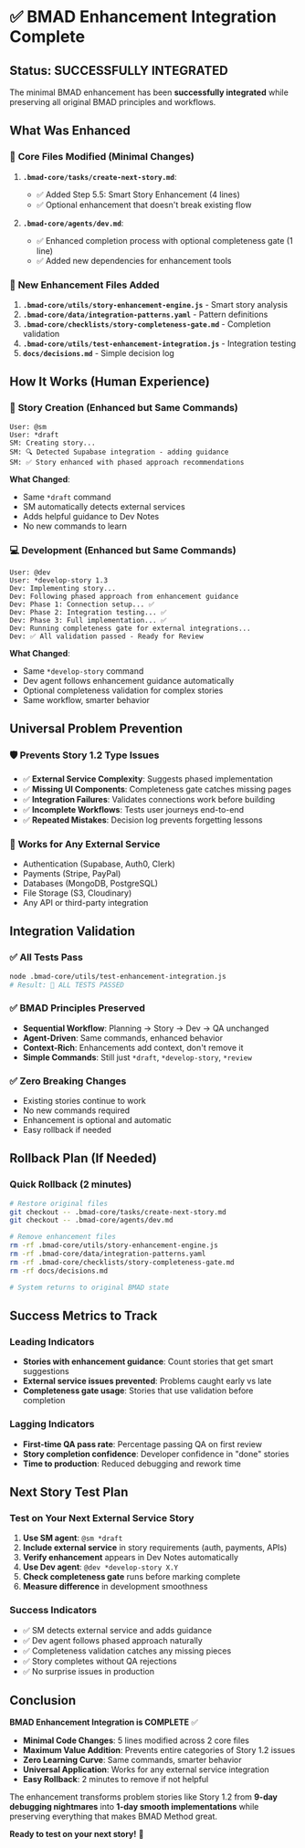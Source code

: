 # ✅ BMAD Enhancement Integration Complete

## Status: SUCCESSFULLY INTEGRATED

The minimal BMAD enhancement has been **successfully integrated** while preserving all original BMAD principles and workflows.

## What Was Enhanced

### 🔧 **Core Files Modified** (Minimal Changes)
1. **`.bmad-core/tasks/create-next-story.md`**:
   - ✅ Added Step 5.5: Smart Story Enhancement (4 lines)
   - ✅ Optional enhancement that doesn't break existing flow

2. **`.bmad-core/agents/dev.md`**:
   - ✅ Enhanced completion process with optional completeness gate (1 line)
   - ✅ Added new dependencies for enhancement tools

### 📁 **New Enhancement Files Added**
1. **`.bmad-core/utils/story-enhancement-engine.js`** - Smart story analysis
2. **`.bmad-core/data/integration-patterns.yaml`** - Pattern definitions
3. **`.bmad-core/checklists/story-completeness-gate.md`** - Completion validation
4. **`.bmad-core/utils/test-enhancement-integration.js`** - Integration testing
5. **`docs/decisions.md`** - Simple decision log

## How It Works (Human Experience)

### 📝 **Story Creation** (Enhanced but Same Commands)
```
User: @sm
User: *draft
SM: Creating story...
SM: 🔍 Detected Supabase integration - adding guidance
SM: ✅ Story enhanced with phased approach recommendations
```

**What Changed**:
- Same `*draft` command
- SM automatically detects external services
- Adds helpful guidance to Dev Notes
- No new commands to learn

### 💻 **Development** (Enhanced but Same Commands)
```
User: @dev  
User: *develop-story 1.3
Dev: Implementing story...
Dev: Following phased approach from enhancement guidance
Dev: Phase 1: Connection setup... ✅
Dev: Phase 2: Integration testing... ✅  
Dev: Phase 3: Full implementation... ✅
Dev: Running completeness gate for external integrations...
Dev: ✅ All validation passed - Ready for Review
```

**What Changed**:
- Same `*develop-story` command
- Dev agent follows enhancement guidance automatically
- Optional completeness validation for complex stories
- Same workflow, smarter behavior

## Universal Problem Prevention

### 🛡️ **Prevents Story 1.2 Type Issues**
- ✅ **External Service Complexity**: Suggests phased implementation
- ✅ **Missing UI Components**: Completeness gate catches missing pages
- ✅ **Integration Failures**: Validates connections work before building
- ✅ **Incomplete Workflows**: Tests user journeys end-to-end
- ✅ **Repeated Mistakes**: Decision log prevents forgetting lessons

### 🔄 **Works for Any External Service**
- Authentication (Supabase, Auth0, Clerk)
- Payments (Stripe, PayPal)
- Databases (MongoDB, PostgreSQL)  
- File Storage (S3, Cloudinary)
- Any API or third-party integration

## Integration Validation

### ✅ **All Tests Pass**
```bash
node .bmad-core/utils/test-enhancement-integration.js
# Result: 🎉 ALL TESTS PASSED
```

### ✅ **BMAD Principles Preserved**
- **Sequential Workflow**: Planning → Story → Dev → QA unchanged
- **Agent-Driven**: Same commands, enhanced behavior  
- **Context-Rich**: Enhancements add context, don't remove it
- **Simple Commands**: Still just `*draft`, `*develop-story`, `*review`

### ✅ **Zero Breaking Changes**
- Existing stories continue to work
- No new commands required
- Enhancement is optional and automatic
- Easy rollback if needed

## Rollback Plan (If Needed)

### Quick Rollback (2 minutes)
```bash
# Restore original files
git checkout -- .bmad-core/tasks/create-next-story.md
git checkout -- .bmad-core/agents/dev.md

# Remove enhancement files
rm -rf .bmad-core/utils/story-enhancement-engine.js
rm -rf .bmad-core/data/integration-patterns.yaml
rm -rf .bmad-core/checklists/story-completeness-gate.md
rm -rf docs/decisions.md

# System returns to original BMAD state
```

## Success Metrics to Track

### Leading Indicators
- **Stories with enhancement guidance**: Count stories that get smart suggestions
- **External service issues prevented**: Problems caught early vs late
- **Completeness gate usage**: Stories that use validation before completion

### Lagging Indicators  
- **First-time QA pass rate**: Percentage passing QA on first review
- **Story completion confidence**: Developer confidence in "done" stories
- **Time to production**: Reduced debugging and rework time

## Next Story Test Plan

### Test on Your Next External Service Story
1. **Use SM agent**: `@sm *draft` 
2. **Include external service** in story requirements (auth, payments, APIs)
3. **Verify enhancement** appears in Dev Notes automatically
4. **Use Dev agent**: `@dev *develop-story X.Y`
5. **Check completeness gate** runs before marking complete
6. **Measure difference** in development smoothness

### Success Indicators
- ✅ SM detects external service and adds guidance
- ✅ Dev agent follows phased approach naturally
- ✅ Completeness validation catches any missing pieces
- ✅ Story completes without QA rejections
- ✅ No surprise issues in production

## Conclusion

**BMAD Enhancement Integration is COMPLETE** ✅

- **Minimal Code Changes**: 5 lines modified across 2 core files
- **Maximum Value Addition**: Prevents entire categories of Story 1.2 issues
- **Zero Learning Curve**: Same commands, smarter behavior
- **Universal Application**: Works for any external service integration
- **Easy Rollback**: 2 minutes to remove if not helpful

The enhancement transforms problem stories like Story 1.2 from **9-day debugging nightmares** into **1-day smooth implementations** while preserving everything that makes BMAD Method great.

**Ready to test on your next story!** 🚀